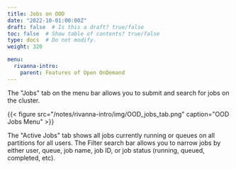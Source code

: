 ```yaml
---
title: Jobs on OOD
date: "2022-10-01:00:00Z"
draft: false  # Is this a draft? true/false
toc: false  # Show table of contents? true/false
type: docs  # Do not modify.
weight: 320

menu:
  rivanna-intro:
    parent: Features of Open OnDemand
---
```


The "Jobs" tab on the menu bar allows you to submit and search for jobs on the cluster.

{{< figure src="/notes/rivanna-intro/img/OOD_jobs_tab.png" caption="OOD Jobs Menu" >}}

The "Active Jobs" tab shows all jobs currently running or queues on all partitions for all users. The Filter search bar allows you to narrow jobs by either user, queue, job name, job ID, or job status (running, queued, completed, etc).


